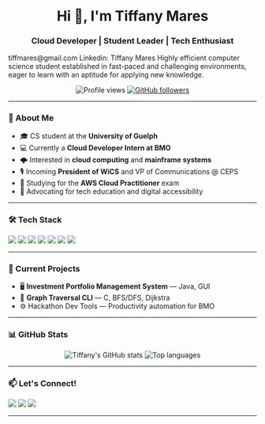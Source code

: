 <!-- GitHub Profile README -->

<h1 align="center">Hi 👋, I'm Tiffany Mares</h1>
<h3 align="center">Cloud Developer | Student Leader | Tech Enthusiast</h3>
tiffmares@gmail.com  Linkedin: Tiffany Mares
Highly efficient computer science student established in fast-paced and challenging environments, eager to learn with an aptitude for applying new knowledge.


<p align="center">
  <img src="https://komarev.com/ghpvc/?username=yourusername&label=Profile%20views&color=0e75b6&style=flat" alt="Profile views" />
  <a href="https://github.com/yourusername?tab=followers">
    <img src="https://img.shields.io/github/followers/yourusername?label=Follow&style=social" alt="GitHub followers" />
  </a>
</p>

---

### 🚀 About Me

- 🎓 CS student at the **University of Guelph**  
- 💻 Currently a **Cloud Developer Intern at BMO**  
- 🌩️ Interested in **cloud computing** and **mainframe systems**  
- 🎙️ Incoming **President of WiCS** and VP of Communications @ CEPS  
- 🌱 Studying for the **AWS Cloud Practitioner** exam  
- 🧠 Advocating for tech education and digital accessibility

---

### 🛠️ Tech Stack

<p>
  <img src="https://img.shields.io/badge/-Python-3776AB?style=flat&logo=python&logoColor=white" />
  <img src="https://img.shields.io/badge/-Java-007396?style=flat&logo=java&logoColor=white" />
  <img src="https://img.shields.io/badge/-C-00599C?style=flat&logo=c&logoColor=white" />
  <img src="https://img.shields.io/badge/-Azure-0078D4?style=flat&logo=microsoftazure&logoColor=white" />
  <img src="https://img.shields.io/badge/-Linux-FCC624?style=flat&logo=linux&logoColor=black" />
  <img src="https://img.shields.io/badge/-Jira-0052CC?style=flat&logo=jira&logoColor=white" />
  <img src="https://img.shields.io/badge/-Confluence-172B4D?style=flat&logo=confluence&logoColor=white" />
</p>

---

### 🔭 Current Projects

- 🖥️ **Investment Portfolio Management System** — Java, GUI  
- 🔗 **Graph Traversal CLI** — C, BFS/DFS, Dijkstra  
- ⚙️ Hackathon Dev Tools — Productivity automation for BMO  

---

### 📊 GitHub Stats

<p align="center">
  <img src="https://github-readme-stats.vercel.app/api?username=yourusername&show_icons=true&theme=radical" alt="Tiffany's GitHub stats" />
  <img src="https://github-readme-stats.vercel.app/api/top-langs/?username=yourusername&layout=compact&theme=radical" alt="Top languages" />
</p>

---

### 📫 Let's Connect!

<p>
  <a href="https://www.linkedin.com/in/yourusername/"><img src="https://img.shields.io/badge/LinkedIn-blue?style=flat&logo=linkedin" /></a>
  <a href="mailto:your@email.com"><img src="https://img.shields.io/badge/Email-D14836?style=flat&logo=gmail&logoColor=white" /></a>
  <a href="https://github.com/yourusername"><img src="https://img.shields.io/badge/GitHub-black?style=flat&logo=github&logoColor=white" /></a>
</p>

---

